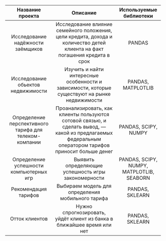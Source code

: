 | Название проекта              | Описание           | Используемые библиотеки                     |
| :--------------------: | :---------------------: |:---------------------------:|
| Исследование надёжности заёмщиков |Исследование влияние семейного положения, цели кредита, дохода и количество детей клиента на факт погашения кредита в срок  | PANDAS | | :--------------------: | :---------------------: |:---------------------------:|
| Исследование обьектов недвижимости |Изучить и найти интересные особенности и зависимости, которые существуют на рынке недвижимости  | PANDAS, MATPLOTLIB | | :--------------------: | :---------------------: |:---------------------------:|
| Определение перспективного тарифа для телеком-компании |Проанализировать, как клиенты пользуются сотовой связью, и сделать вывод, — какой из предлагаемых федеральным оператором тарифов приносит больше денег | PANDAS, SCIPY,  NUMPY | 
   | Определение успешности компьютерных игр |Выявить определяющие успешность игры закономерности | PANDAS, SCIPY,  NUMPY, MATPLOTLIB, SEABORN |                     
 | Рекомендация тарифов  |Выбираем модель для определения мобильного тарифа | PANDAS, SKLEARN |             
 | Отток клиентов |Нужно спрогнозировать, уйдёт клиент из банка в ближайшее время или нет| PANDAS, SKLEARN |    
 

